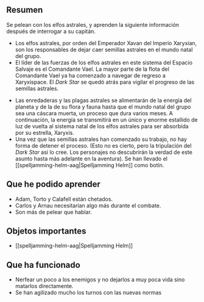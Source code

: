 ## Resumen

Se pelean con los elfos astrales, y aprenden la siguiente información después de interrogar a su capitán.
- Los elfos astrales, por orden del Emperador Xavan del Imperio Xaryxian, son los responsables de dejar caer semillas astrales en el mundo natal del grupo.
- El líder de las fuerzas de los elfos astrales en este sistema del Espacio Salvaje es el Comandante Vael. La mayor parte de la flota del Comandante Vael ya ha comenzado a navegar de regreso a Xaryxispace. El  _Dark Star_ se quedó atrás para vigilar el progreso de las semillas astrales.
* Las enredaderas y las plagas astrales se alimentarán de la energía del planeta y de la de su flora y fauna hasta que el mundo natal del grupo sea una cáscara muerta, un proceso que dura varios meses. A continuación, la energía se transmitirá en un único y enorme estallido de luz de vuelta al sistema natal de los elfos astrales para ser absorbida por su estrella, Xaryxis.
* Una vez que las semillas astrales han comenzado su trabajo, no hay forma de detener el proceso. (Esto no es cierto, pero la tripulación del  _Dark Star_ así lo cree. Los personajes no descubrirán la verdad de este asunto hasta más adelante en la aventura).
Se han llevado el [[spelljamming-helm-aag|Spelljamming Helm]] como botín.


## Que he podido aprender

- Adam, Torto y Calafell están chetados.
- Carlos y Arnau necesitarían algo más durante el combate.
- Son más de pelear que hablar.

## Objetos importantes

- [[spelljamming-helm-aag|Spelljamming Helm]]

## Que ha funcionado

- Nerfear un poco a los enemigos y no dejarlos a muy poca vida sino matarlos directamente.
- Se han agilizado mucho los turnos con las nuevas normas